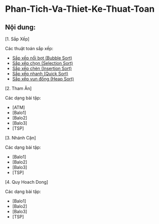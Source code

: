 # Phan-Tich-Va-Thiet-Ke-Thuat-Toan
## Nội dung:
[1. Sắp Xếp]

Các thuật toán sắp xếp:

- [Sắp xếp nổi bọt (Bubble Sort)](https://github.com/ThiAnhs/Phan-Tich-Va-Thiet-Ke-Thuat-Toan/blob/main/Sap%20Xep/BubbleSort.cpp)
- [Sắp xếp chọn (Selection Sort)](https://github.com/ThiAnhs/Phan-Tich-Va-Thiet-Ke-Thuat-Toan/blob/main/Sap%20Xep/SelectionSort.cpp)
- [Sắp xếp chèn (Insertion Sort)]()
- [Sắp xếp nhanh (Quick Sort)]()
- [Sắp xếp vun đống (Heap Sort)]()

[2. Tham Ăn]

Các dạng bài tập: 
- [ATM]
- [Balo1]
- [Balo2]
- [Balo3]
- [TSP]

[3. Nhánh Cận]

Các dạng bài tập: 
- [Balo1]
- [Balo2]
- [Balo3]
- [TSP]

[4. Quy Hoach Dong]

Các dạng bài tập: 
- [Balo1]
- [Balo2]
- [Balo3]
- [TSP]
